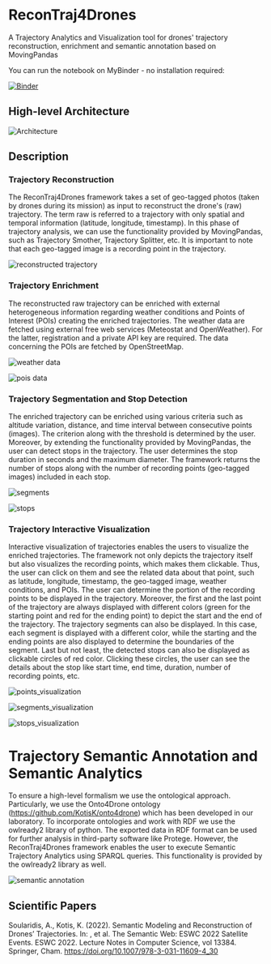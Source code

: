 # ReconTraj4Drones
A Trajectory Analytics and Visualization tool for drones' trajectory reconstruction, enrichment and semantic annotation based on MovingPandas

You can run the notebook on MyBinder - no installation required:

[![Binder](https://mybinder.org/badge_logo.svg)](https://mybinder.org/v2/gh/AndreasSoularidis/ReconTraj4Drones/master?labpath=%2Ftutorials%2FReconTraj4Drones-Examples.ipynb)

## High-level Architecture
![Architecture](https://user-images.githubusercontent.com/20847732/209943304-86cd6322-430a-4018-8989-aa7338461cdc.png)

## Description
### Trajectory Reconstruction
The ReconTraj4Drones framework takes a set of geo-tagged photos (taken by drones during its mission) as input to reconstruct the drone's (raw) trajectory. The term raw is referred to a trajectory with only spatial and temporal information (latitude, longitude, timestamp). In this phase of trajectory analysis, we can use the functionality provided by MovingPandas, such as Trajectory Smother, Trajectory Splitter, etc. It is important to note that each geo-tagged image is a recording point in the trajectory. 

![reconstructed trajectory](https://user-images.githubusercontent.com/20847732/210005653-a311f0a7-33af-49ef-9e15-87e609c65c33.PNG)

### Trajectory Enrichment
The reconstructed raw trajectory can be enriched with external heterogeneous information regarding weather conditions and Points of Interest (POIs) creating the enriched trajectories. The weather data are fetched using external free web services (Meteostat and OpenWeather). For the latter, registration and a private API key are required. The data concerning the POIs are fetched by OpenStreetMap. 

![weather data](https://user-images.githubusercontent.com/20847732/210005684-e24ac9ff-bf62-456d-9207-624c958c0b1f.PNG)

![pois data](https://user-images.githubusercontent.com/20847732/210005694-99ae2d6d-4a63-4a81-a4ec-6eb0667b14d2.PNG)

### Trajectory Segmentation and Stop Detection
The enriched trajectory can be enriched using various criteria such as altitude variation, distance, and time interval between consecutive points (images). The criterion along with the threshold is determined by the user. Moreover, by extending the functionality provided by MovingPandas, the user can detect stops in the trajectory. The user determines the stop duration in seconds and the maximum diameter. The framework returns the number of stops along with the number of recording points (geo-tagged images) included in each stop. 

![segments](https://user-images.githubusercontent.com/20847732/210006148-24ed8b27-3ff1-4736-9fbc-69bb8e6d8ec2.PNG)

![stops](https://user-images.githubusercontent.com/20847732/210006162-e7055de0-a56f-40ba-af4a-f7d5ef8fbccf.PNG)

### Trajectory Interactive Visualization
Interactive visualization of trajectories enables the users to visualize the enriched trajectories. The framework not only depicts the trajectory itself but also visualizes the recording points, which makes them clickable. Thus, the user can click on them and see the related data about that point, such as latitude, longitude, timestamp, the geo-tagged image, weather conditions, and POIs. The user can determine the portion of the recording points to be displayed in the trajectory. Moreover, the first and the last point of the trajectory are always displayed with different colors (green for the starting point and red for the ending point) to depict the start and the end of the trajectory. The trajectory segments can also be displayed. In this case, each segment is displayed with a different color, while the starting and the ending points are also displayed to determine the boundaries of the segment. Last but not least, the detected stops can also be displayed as clickable circles of red color. Clicking these circles, the user can see the details about the stop like start time, end time, duration, number of recording points, etc.

![points_visualization](https://user-images.githubusercontent.com/20847732/210005725-8d76bfab-3009-4c50-a0a3-2c33818e40fe.PNG)

![segments_visualization](https://user-images.githubusercontent.com/20847732/210005744-71c49347-a1f6-4dc4-b712-fbf716704406.PNG)

![stops_visualization](https://user-images.githubusercontent.com/20847732/210005761-ee79a717-08e7-48cd-b764-d706d56c9be2.PNG)

# Trajectory Semantic Annotation and Semantic Analytics
To ensure a high-level formalism we use the ontological approach. Particularly, we use the Onto4Drone ontology (https://github.com/KotisK/onto4drone) which has been developed in our laboratory. To incorporate ontologies and work with RDF we use the owlready2 library of python. The exported data in RDF format can be used for further analysis in third-party software like Protege. However, the ReconTraj4Drones framework enables the user to execute Semantic Trajectory Analytics using SPARQL queries. This functionality is provided by the owlready2 library as well.

![semantic annotation](https://user-images.githubusercontent.com/20847732/210006013-ef93f27d-4855-48db-802f-a551b05e4dda.PNG)

## Scientific Papers
Soularidis, A., Kotis, K. (2022). Semantic Modeling and Reconstruction of Drones’ Trajectories. In: , et al. The Semantic Web: ESWC 2022 Satellite Events. ESWC 2022. Lecture Notes in Computer Science, vol 13384. Springer, Cham. https://doi.org/10.1007/978-3-031-11609-4_30
